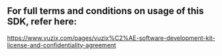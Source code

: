 ## For full terms and conditions on usage of this SDK, refer here:
https://www.vuzix.com/pages/vuzix%C2%AE-software-development-kit-license-and-confidentiality-agreement